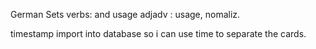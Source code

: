 German Sets
verbs: and usage
adjadv : usage, nomaliz.

timestamp  import into database so i can use time to separate the cards.